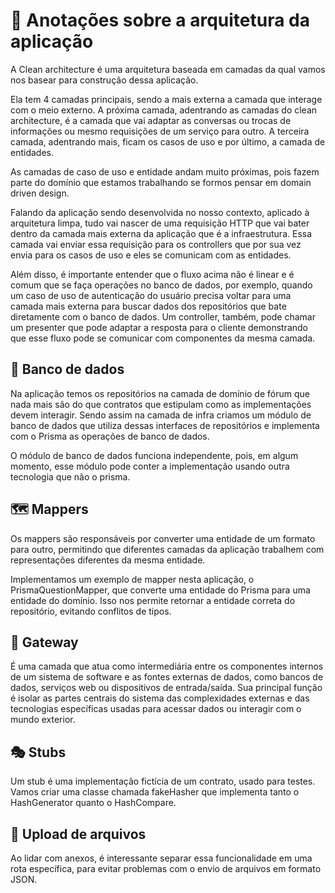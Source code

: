 # 🌟 Anotações sobre a arquitetura da aplicação

A Clean architecture é uma arquitetura baseada em camadas da qual vamos nos basear para construção dessa aplicação.

Ela tem 4 camadas principais, sendo a mais externa a camada que interage com o meio externo. A próxima camada, adentrando as camadas do clean architecture, é a camada que vai adaptar as conversas ou trocas de informações ou mesmo requisições de um serviço para outro. A terceira camada, adentrando mais, ficam os casos de uso e por último, a camada de entidades.

As camadas de caso de uso e entidade andam muito próximas, pois fazem parte do domínio que estamos trabalhando se formos pensar em domain driven design.

Falando da aplicação sendo desenvolvida no nosso contexto, aplicado à arquitetura limpa, tudo vai nascer de uma requisição HTTP que vai bater dentro da camada mais externa da aplicação que é a infraestrutura. Essa camada vai enviar essa requisição para os controllers que por sua vez envia para os casos de uso e eles se comunicam com as entidades.

Além disso, é importante entender que o fluxo acima não é linear e é comum que se faça operações no banco de dados, por exemplo, quando um caso de uso de autenticação do usuário precisa voltar para uma camada mais externa para buscar dados dos repositórios que bate diretamente com o banco de dados. Um controller, também, pode chamar um presenter que pode adaptar a resposta para o cliente demonstrando que esse fluxo pode se comunicar com componentes da mesma camada.


## 🎲 Banco de dados

Na aplicação temos os repositórios na camada de domínio de fórum que nada mais são do que contratos que estipulam como as implementações devem interagir. Sendo assim na camada de infra criamos um módulo de banco de dados que utiliza dessas interfaces de repositórios e implementa com o Prisma as operações de banco de dados. 

O módulo de banco de dados funciona independente, pois, em algum momento, esse módulo pode conter a implementação usando outra tecnologia que não o prisma.

## 🗺️ Mappers

Os mappers são responsáveis por converter uma entidade de um formato para outro, permitindo que diferentes camadas da aplicação trabalhem com representações diferentes da mesma entidade.

Implementamos um exemplo de mapper nesta aplicação, o PrismaQuestionMapper, que converte uma entidade do Prisma para uma entidade do domínio. Isso nos permite retornar a entidade correta do repositório, evitando conflitos de tipos.

## 🚪 Gateway

É uma camada que atua como intermediária entre os componentes internos de um sistema de software e as fontes externas de dados, como bancos de dados, serviços web ou dispositivos de entrada/saída. Sua principal função é isolar as partes centrais do sistema das complexidades externas e das tecnologias específicas usadas para acessar dados ou interagir com o mundo exterior.

## 🎭 Stubs

Um stub é uma implementação fictícia de um contrato, usado para testes. Vamos criar uma classe chamada fakeHasher que implementa tanto o HashGenerator quanto o HashCompare.

## 📂 Upload de arquivos

Ao lidar com anexos, é interessante separar essa funcionalidade em uma rota específica, para evitar problemas com o envio de arquivos em formato JSON.